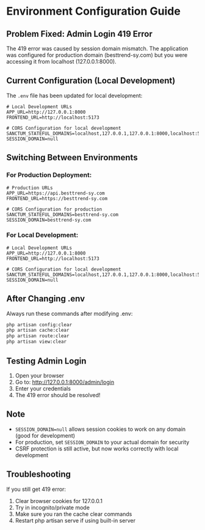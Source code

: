 # Environment Configuration Guide

## Problem Fixed: Admin Login 419 Error

The 419 error was caused by session domain mismatch. The application was configured for production domain (besttrend-sy.com) but you were accessing it from localhost (127.0.0.1:8000).

## Current Configuration (Local Development)

The `.env` file has been updated for local development:

```env
# Local Development URLs
APP_URL=http://127.0.0.1:8000
FRONTEND_URL=http://localhost:5173

# CORS Configuration for local development
SANCTUM_STATEFUL_DOMAINS=localhost,127.0.0.1,127.0.0.1:8000,localhost:5173
SESSION_DOMAIN=null
```

## Switching Between Environments

### For Production Deployment:

```env
# Production URLs
APP_URL=https://api.besttrend-sy.com
FRONTEND_URL=https://besttrend-sy.com

# CORS Configuration for production
SANCTUM_STATEFUL_DOMAINS=besttrend-sy.com
SESSION_DOMAIN=besttrend-sy.com
```

### For Local Development:

```env
# Local Development URLs
APP_URL=http://127.0.0.1:8000
FRONTEND_URL=http://localhost:5173

# CORS Configuration for local development
SANCTUM_STATEFUL_DOMAINS=localhost,127.0.0.1,127.0.0.1:8000,localhost:5173
SESSION_DOMAIN=null
```

## After Changing .env

Always run these commands after modifying .env:

```bash
php artisan config:clear
php artisan cache:clear
php artisan route:clear
php artisan view:clear
```

## Testing Admin Login

1. Open your browser
2. Go to: http://127.0.0.1:8000/admin/login
3. Enter your credentials
4. The 419 error should be resolved!

## Note

- `SESSION_DOMAIN=null` allows session cookies to work on any domain (good for development)
- For production, set `SESSION_DOMAIN` to your actual domain for security
- CSRF protection is still active, but now works correctly with local development

## Troubleshooting

If you still get 419 error:
1. Clear browser cookies for 127.0.0.1
2. Try in incognito/private mode
3. Make sure you ran the cache clear commands
4. Restart php artisan serve if using built-in server
